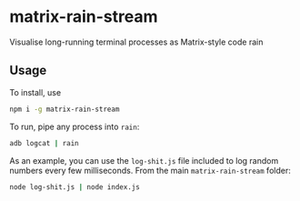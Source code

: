 
# matrix-rain-stream

Visualise long-running terminal processes as Matrix-style code rain

## Usage

To install, use

```sh
npm i -g matrix-rain-stream
```

To run, pipe any process into `rain`:

```sh
adb logcat | rain
```

As an example, you can use the `log-shit.js` file included to log random numbers every few milliseconds. From the main `matrix-rain-stream` folder:

```sh
node log-shit.js | node index.js
```
